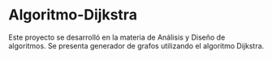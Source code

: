 # Algoritmo-Dijkstra
Este proyecto se desarrolló en la materia de Análisis y Diseño de algoritmos. Se presenta generador de grafos utilizando el algoritmo Dijkstra.

